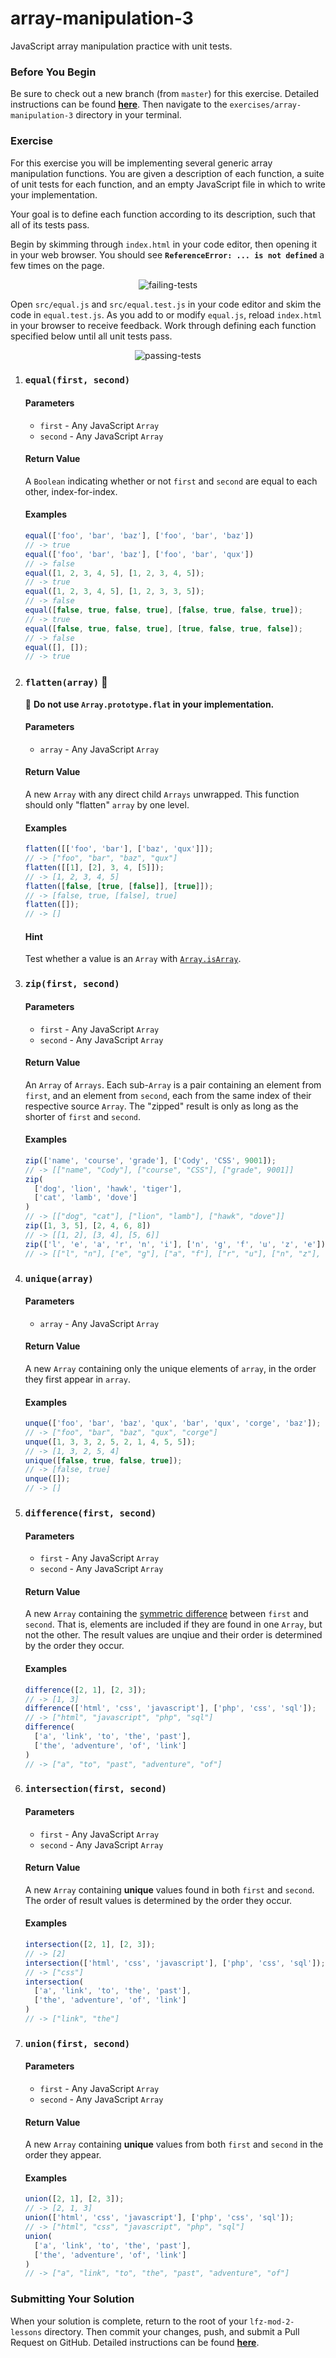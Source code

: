 # array-manipulation-3

JavaScript array manipulation practice with unit tests.

### Before You Begin

Be sure to check out a new branch (from `master`) for this exercise. Detailed instructions can be found [**here**](../../guides/before-each-exercise.md). Then navigate to the `exercises/array-manipulation-3` directory in your terminal.

### Exercise

For this exercise you will be implementing several generic array manipulation functions. You are given a description of each function, a suite of unit tests for each function, and an empty JavaScript file in which to write your implementation.

Your goal is to define each function according to its description, such that all of its tests pass.

Begin by skimming through `index.html` in your code editor, then opening it in your web browser. You should see **`ReferenceError: ... is not defined`** a few times on the page.

<p align="middle">
  <img src="assets/failing-tests.png" alt="failing-tests">
</p>

Open `src/equal.js` and `src/equal.test.js` in your code editor and skim the code in `equal.test.js`. As you add to or modify `equal.js`, reload `index.html` in your browser to receive feedback. Work through defining each function specified below until all unit tests pass.

<p align="middle">
  <img src="assets/passing-tests.png" alt="passing-tests">
</p>

1. ### `equal(first, second)`

    #### Parameters

      - `first` - Any JavaScript `Array`
      - `second` - Any JavaScript `Array`

    #### Return Value

    A `Boolean` indicating whether or not `first` and `second` are equal to each other, index-for-index.

    #### Examples

    ```js
    equal(['foo', 'bar', 'baz'], ['foo', 'bar', 'baz'])
    // -> true
    equal(['foo', 'bar', 'baz'], ['foo', 'bar', 'qux'])
    // -> false
    equal([1, 2, 3, 4, 5], [1, 2, 3, 4, 5]);
    // -> true
    equal([1, 2, 3, 4, 5], [1, 2, 3, 3, 5]);
    // -> false
    equal([false, true, false, true], [false, true, false, true]);
    // -> true
    equal([false, true, false, true], [true, false, true, false]);
    // -> false
    equal([], []);
    // -> true
    ```

1. ### `flatten(array)` 🚨

    🚨 **Do not use `Array.prototype.flat` in your implementation.**

    #### Parameters

    - `array` - Any JavaScript `Array`

    #### Return Value

    A new `Array` with any direct child `Arrays` unwrapped. This function should only "flatten" `array` by one level.

    #### Examples

    ```js
    flatten([['foo', 'bar'], ['baz', 'qux']]);
    // -> ["foo", "bar", "baz", "qux"]
    flatten([[1], [2], 3, 4, [5]]);
    // -> [1, 2, 3, 4, 5]
    flatten([false, [true, [false]], [true]]);
    // -> [false, true, [false], true]
    flatten([]);
    // -> []
    ```

    #### Hint

    Test whether a value is an `Array` with [`Array.isArray`](https://developer.mozilla.org/en-US/docs/Web/JavaScript/Reference/Global_Objects/Array/isArray).

1. ### `zip(first, second)`

    #### Parameters

      - `first` - Any JavaScript `Array`
      - `second` - Any JavaScript `Array`

    #### Return Value

    An `Array` of `Arrays`. Each sub-`Array` is a pair containing an element from `first`, and an element from `second`, each from the same index of their respective source `Array`. The "zipped" result is only as long as the shorter of `first` and `second`.

    #### Examples

    ```js
    zip(['name', 'course', 'grade'], ['Cody', 'CSS', 9001]);
    // -> [["name", "Cody"], ["course", "CSS"], ["grade", 9001]]
    zip(
      ['dog', 'lion', 'hawk', 'tiger'],
      ['cat', 'lamb', 'dove']
    )
    // -> [["dog", "cat"], ["lion", "lamb"], ["hawk", "dove"]]
    zip([1, 3, 5], [2, 4, 6, 8])
    // -> [[1, 2], [3, 4], [5, 6]]
    zip(['l', 'e', 'a', 'r', 'n', 'i'], ['n', 'g', 'f', 'u', 'z', 'e'])
    // -> [["l", "n"], ["e", "g"], ["a", "f"], ["r", "u"], ["n", "z"], ["i", "e"]]
    ```

1. ### `unique(array)`

    #### Parameters

      - `array` - Any JavaScript `Array`

    #### Return Value

    A new `Array` containing only the unique elements of `array`, in the order they first appear in `array`.

    #### Examples

    ```js
    unque(['foo', 'bar', 'baz', 'qux', 'bar', 'qux', 'corge', 'baz']);
    // -> ["foo", "bar", "baz", "qux", "corge"]
    unque([1, 3, 3, 2, 5, 2, 1, 4, 5, 5]);
    // -> [1, 3, 2, 5, 4]
    unique([false, true, false, true]);
    // -> [false, true]
    unque([]);
    // -> []
      ```

1. ### `difference(first, second)`

    #### Parameters

    - `first` - Any JavaScript `Array`
    - `second` - Any JavaScript `Array`

    #### Return Value

    A new `Array` containing the [symmetric difference](https://en.wikipedia.org/wiki/Symmetric_difference) between `first` and `second`. That is, elements are included if they are found in one `Array`, but not the other. The result values are unqiue and their order is determined by the order they occur.

    #### Examples

    ```js
    difference([2, 1], [2, 3]);
    // -> [1, 3]
    difference(['html', 'css', 'javascript'], ['php', 'css', 'sql']);
    // -> ["html", "javascript", "php", "sql"]
    difference(
      ['a', 'link', 'to', 'the', 'past'],
      ['the', 'adventure', 'of', 'link']
    )
    // -> ["a", "to", "past", "adventure", "of"]
    ```

1. ### `intersection(first, second)`

    #### Parameters

    - `first` - Any JavaScript `Array`
    - `second` - Any JavaScript `Array`

    #### Return Value

    A new `Array` containing **unique** values found in both `first` and `second`. The order of result values is determined by the order they occur.

    #### Examples

    ```js
    intersection([2, 1], [2, 3]);
    // -> [2]
    intersection(['html', 'css', 'javascript'], ['php', 'css', 'sql']);
    // -> ["css"]
    intersection(
      ['a', 'link', 'to', 'the', 'past'],
      ['the', 'adventure', 'of', 'link']
    )
    // -> ["link", "the"]
    ```

1. ### `union(first, second)`

    #### Parameters

    - `first` - Any JavaScript `Array`
    - `second` - Any JavaScript `Array`

    #### Return Value

    A new `Array` containing **unique** values from both `first` and `second` in the order they appear.

    #### Examples

    ```js
    union([2, 1], [2, 3]);
    // -> [2, 1, 3]
    union(['html', 'css', 'javascript'], ['php', 'css', 'sql']);
    // -> ["html", "css", "javascript", "php", "sql"]
    union(
      ['a', 'link', 'to', 'the', 'past'],
      ['the', 'adventure', 'of', 'link']
    )
    // -> ["a", "link", "to", "the", "past", "adventure", "of"]
    ```

### Submitting Your Solution

When your solution is complete, return to the root of your `lfz-mod-2-lessons` directory. Then commit your changes, push, and submit a Pull Request on GitHub. Detailed instructions can be found [**here**](../../guides/after-each-exercise.md).
